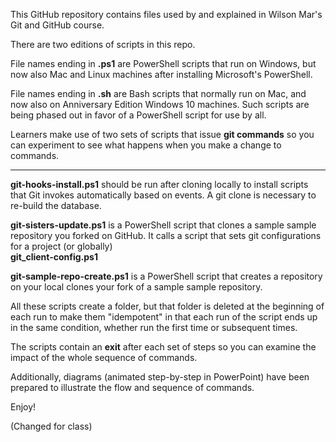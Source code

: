 This GitHub repository contains files used by and explained in Wilson Mar's
Git and GitHub course.

There are two editions of scripts in this repo.

File names ending in <strong>.ps1</strong> are PowerShell scripts that run on Windows,
but now also Mac and Linux machines after installing Microsoft's PowerShell.

File names ending in <strong>.sh</strong> are Bash scripts that normally run on Mac,
and now also on Anniversary Edition Windows 10 machines.
Such scripts are being phased out in favor of a PowerShell script for use by all.

Learners make use of two sets of scripts that issue <strong>git commands</strong>
so you can experiment to see what happens when you make a change to commands.

<hr />

<strong>git-hooks-install.ps1</strong> should be run after cloning locally
to install scripts that Git invokes automatically based on events.
A git clone is necessary to re-build the database.

<strong>git-sisters-update.ps1</strong> is a PowerShell script that
clones a sample sample repository you forked on GitHub.
It calls a script that sets git configurations for a project (or globally)<br />
<strong>git_client-config.ps1</strong>

<strong>git-sample-repo-create.ps1</strong> is a PowerShell script that
creates a repository on your local clones your fork of a sample sample repository.

All these scripts create a folder, but that folder is deleted at the beginning of each run
to make them "idempotent" in that each run of the script ends up in the same condition,
whether run the first time or subsequent times.

The scripts contain an <strong>exit</strong> after each set of steps
so you can examine the impact of the whole sequence of commands.

Additionally, diagrams (animated step-by-step in PowerPoint) have been prepared to illustrate the flow and sequence of commands.

Enjoy!

(Changed for class)
